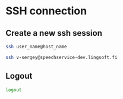 # SSH connection

## Create a new ssh session

```bash
ssh user_name@host_name

ssh v-sergey@speechservice-dev.lingsoft.fi
```

## Logout

```bash
logout
```
